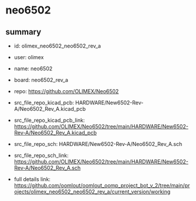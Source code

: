 # neo6502
 
## summary 
* id: olimex_neo6502_neo6502_rev_a
* user: olimex
* name: neo6502
* board: neo6502_rev_a
* repo: https://github.com/OLIMEX/Neo6502
* src_file_repo_kicad_pcb: HARDWARE/New6502-Rev-A/Neo6502_Rev_A.kicad_pcb
* src_file_repo_kicad_pcb_link: https://github.com/OLIMEX/Neo6502/tree/main/HARDWARE/New6502-Rev-A/Neo6502_Rev_A.kicad_pcb


* src_file_repo_sch: HARDWARE/New6502-Rev-A/Neo6502_Rev_A.sch
* src_file_repo_sch_link: https://github.com/OLIMEX/Neo6502/tree/main/HARDWARE/New6502-Rev-A/Neo6502_Rev_A.sch
* full details link: https://github.com/oomlout/oomlout_oomp_project_bot_v_2/tree/main/projects/olimex_neo6502_neo6502_rev_a/current_version/working  







